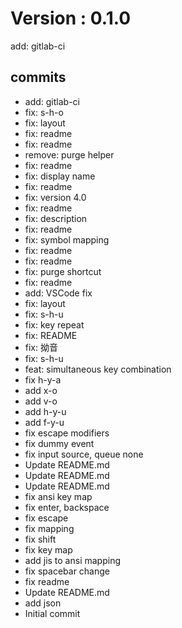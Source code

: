 # Version : 0.1.0

add: gitlab-ci

## commits

* add: gitlab-ci
* fix: s-h-o
* fix: layout
* fix: readme
* fix: readme
* remove: purge helper
* fix: readme
* fix: display name
* fix: readme
* fix: version 4.0
* fix: readme
* fix: description
* fix: readme
* fix: symbol mapping
* fix: readme
* fix: readme
* fix: purge shortcut
* fix: readme
* add: VSCode fix
* fix: layout
* fix: s-h-u
* fix: key repeat
* fix: README
* fix: 拗音
* fix: s-h-u
* feat: simultaneous key combination
* fix h-y-a
* add x-o
* add v-o
* add h-y-u
* add f-y-u
* fix escape modifiers
* fix dummy event
* fix input source, queue none
* Update README.md
* Update README.md
* Update README.md
* fix ansi key map
* fix enter, backspace
* fix escape
* fix mapping
* fix shift
* fix key map
* add jis to ansi mapping
* fix spacebar change
* fix readme
* Update README.md
* add json
* Initial commit
